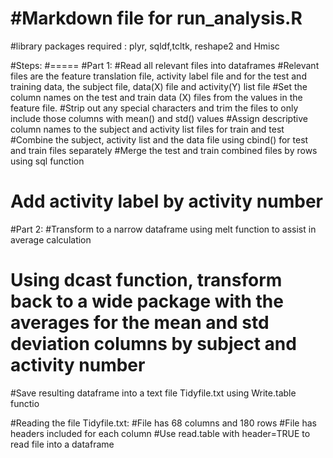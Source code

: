 #Markdown file for run_analysis.R
===================================

#library packages required : plyr, sqldf,tcltk, reshape2 and Hmisc

#Steps:
#=====
#Part 1:
#Read all relevant files into dataframes
#Relevant files are the feature translation file, activity label file and for the test and training data, the subject file, data(X) file and activity(Y) list file
#Set the column names on the test and train data (X) files from the values in the feature file.
#Strip out any special characters and trim the files to only include those columns with mean() and std() values
#Assign descriptive column names to the subject and activity list files for train and test
#Combine the subject, activity list and the data file using cbind() for test and train files separately
#Merge the test and train combined files by rows using sql function 
# Add activity label by activity number 

#Part 2:
#Transform to a narrow dataframe using melt function to assist in average calculation
# Using dcast function, transform back to a wide package with the averages for the mean and std deviation columns by subject and activity number
#Save resulting dataframe into a text file Tidyfile.txt using Write.table functio

#Reading the file Tidyfile.txt:
#File has 68 columns and 180 rows
#File has headers included for each column
#Use read.table with header=TRUE to read file into a dataframe

